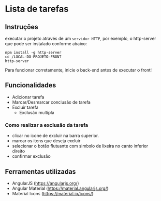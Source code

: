 # Lista de tarefas

## Instruções 

executar o projeto através de um `servidor HTTP`, por exemplo, o http-server que pode ser instalado conforme abaixo:

```
npm install -g http-server
cd /LOCAL-DO-PROJETO-FRONT
http-server
```

Para funcionar corretamente, inicie o back-end antes de executar o front!

## Funcionalidades
- Adicionar tarefa
- Marcar/Desmarcar conclusão de tarefa
- Excluir tarefa
   - Exclusão multipla
   
### Como realizar a exclusão da tarefa
- clicar no icone de excluir na barra superior.
- marcar os itens que deseja excluir
- selecionar o botão flutuante com simbolo de lixeira no canto inferior direito
- confirmar exclusão

## Ferramentas utilizadas
  - AngularJS (https://angularjs.org/)
  - Angular Material (https://material.angularjs.org/)
  - Material Icons (https://material.io/icons/)
  
